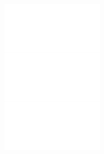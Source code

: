 
![](/Notatki/Semestr%203/Język%20angielski%20-%20C1.1/Ćwiczenia/Portfolio/C1.1%20Portfolio_Instruction.pdf)
![](/Notatki/Semestr%203/Język%20angielski%20-%20C1.1/Ćwiczenia/Portfolio/C1.1%20Portfolio_Language%20analysis.pdf)
![](/Notatki/Semestr%203/Język%20angielski%20-%20C1.1/Ćwiczenia/Portfolio/C1.1%20Portfolio_rubrics.pdf)